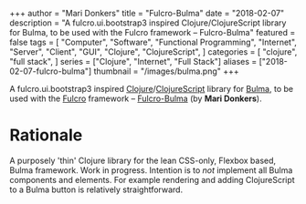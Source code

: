 +++
author = "Mari Donkers"
title = "Fulcro-Bulma"
date = "2018-02-07"
description = "A fulcro.ui.bootstrap3 inspired Clojure/ClojureScript library for Bulma, to be used with the Fulcro framework – Fulcro-Bulma"
featured = false
tags = [
    "Computer",
    "Software",
    "Functional Programming",
    "Internet",
    "Server",
    "Client",
    "GUI",
    "Clojure",
    "ClojureScript",
]
categories = [
    "clojure",
    "full stack",
]
series = ["Clojure", "Internet", "Full Stack"]
aliases = ["2018-02-07-fulcro-bulma"]
thumbnail = "/images/bulma.png"
+++

A fulcro.ui.bootstrap3 inspired [Clojure](http://clojure.org/)/[ClojureScript](http://clojurescript.org/) library for [Bulma](https://github.com/jgthms/bulma), to be used with the [Fulcro](http://fulcro.fulcrologic.com/) framework – [Fulcro-Bulma](https://github.com/maridonkers/fulcro-bulma) (by **Mari Donkers**).
<!--more-->

# Rationale

A purposely 'thin' Clojure library for the lean CSS-only, Flexbox based, Bulma framework. Work in progress. Intention is to *not* implement all Bulma components and elements. For example rendering and adding ClojureScript to a Bulma button is relatively straightforward.
